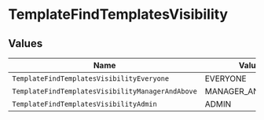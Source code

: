 # TemplateFindTemplatesVisibility


## Values

| Name                                             | Value                                            |
| ------------------------------------------------ | ------------------------------------------------ |
| `TemplateFindTemplatesVisibilityEveryone`        | EVERYONE                                         |
| `TemplateFindTemplatesVisibilityManagerAndAbove` | MANAGER_AND_ABOVE                                |
| `TemplateFindTemplatesVisibilityAdmin`           | ADMIN                                            |